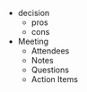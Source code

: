 - decision
    - pros
    - cons
- Meeting
    - Attendees
    - Notes
    - Questions
    - Action Items
